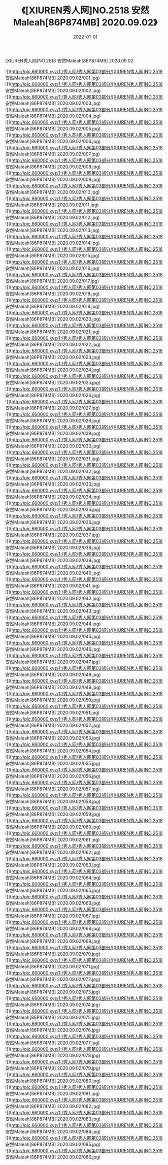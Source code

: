 ﻿---
layout: post
title:  《[XIUREN秀人网]NO.2518 安然Maleah[86P874MB] 2020.09.02》
date:   2022-01-01
img: http://pic.660000.xyz/1:/秀人网/秀人网第03部分/[XIUREN秀人网]NO.2518 安然Maleah[86P874MB] 2020.09.02/000.jpg
categories: [美女, 清纯, 唯美]
---

[XIUREN秀人网]NO.2518 安然Maleah[86P874MB] 2020.09.02

 ![](http://pic.660000.xyz/1:/秀人网/秀人网第03部分/[XIUREN秀人网]NO.2518 安然Maleah[86P874MB] 2020.09.02/001.jpg) <br>![](http://pic.660000.xyz/1:/秀人网/秀人网第03部分/[XIUREN秀人网]NO.2518 安然Maleah[86P874MB] 2020.09.02/002.jpg) <br>![](http://pic.660000.xyz/1:/秀人网/秀人网第03部分/[XIUREN秀人网]NO.2518 安然Maleah[86P874MB] 2020.09.02/003.jpg) <br>![](http://pic.660000.xyz/1:/秀人网/秀人网第03部分/[XIUREN秀人网]NO.2518 安然Maleah[86P874MB] 2020.09.02/004.jpg) <br>![](http://pic.660000.xyz/1:/秀人网/秀人网第03部分/[XIUREN秀人网]NO.2518 安然Maleah[86P874MB] 2020.09.02/005.jpg) <br>![](http://pic.660000.xyz/1:/秀人网/秀人网第03部分/[XIUREN秀人网]NO.2518 安然Maleah[86P874MB] 2020.09.02/006.jpg) <br>![](http://pic.660000.xyz/1:/秀人网/秀人网第03部分/[XIUREN秀人网]NO.2518 安然Maleah[86P874MB] 2020.09.02/007.jpg) <br>![](http://pic.660000.xyz/1:/秀人网/秀人网第03部分/[XIUREN秀人网]NO.2518 安然Maleah[86P874MB] 2020.09.02/008.jpg) <br>![](http://pic.660000.xyz/1:/秀人网/秀人网第03部分/[XIUREN秀人网]NO.2518 安然Maleah[86P874MB] 2020.09.02/009.jpg) <br>![](http://pic.660000.xyz/1:/秀人网/秀人网第03部分/[XIUREN秀人网]NO.2518 安然Maleah[86P874MB] 2020.09.02/010.jpg) <br>![](http://pic.660000.xyz/1:/秀人网/秀人网第03部分/[XIUREN秀人网]NO.2518 安然Maleah[86P874MB] 2020.09.02/011.jpg) <br>![](http://pic.660000.xyz/1:/秀人网/秀人网第03部分/[XIUREN秀人网]NO.2518 安然Maleah[86P874MB] 2020.09.02/012.jpg) <br>![](http://pic.660000.xyz/1:/秀人网/秀人网第03部分/[XIUREN秀人网]NO.2518 安然Maleah[86P874MB] 2020.09.02/013.jpg) <br>![](http://pic.660000.xyz/1:/秀人网/秀人网第03部分/[XIUREN秀人网]NO.2518 安然Maleah[86P874MB] 2020.09.02/014.jpg) <br>![](http://pic.660000.xyz/1:/秀人网/秀人网第03部分/[XIUREN秀人网]NO.2518 安然Maleah[86P874MB] 2020.09.02/015.jpg) <br>![](http://pic.660000.xyz/1:/秀人网/秀人网第03部分/[XIUREN秀人网]NO.2518 安然Maleah[86P874MB] 2020.09.02/016.jpg) <br>![](http://pic.660000.xyz/1:/秀人网/秀人网第03部分/[XIUREN秀人网]NO.2518 安然Maleah[86P874MB] 2020.09.02/017.jpg) <br>![](http://pic.660000.xyz/1:/秀人网/秀人网第03部分/[XIUREN秀人网]NO.2518 安然Maleah[86P874MB] 2020.09.02/018.jpg) <br>![](http://pic.660000.xyz/1:/秀人网/秀人网第03部分/[XIUREN秀人网]NO.2518 安然Maleah[86P874MB] 2020.09.02/019.jpg) <br>![](http://pic.660000.xyz/1:/秀人网/秀人网第03部分/[XIUREN秀人网]NO.2518 安然Maleah[86P874MB] 2020.09.02/020.jpg) <br>![](http://pic.660000.xyz/1:/秀人网/秀人网第03部分/[XIUREN秀人网]NO.2518 安然Maleah[86P874MB] 2020.09.02/021.jpg) <br>![](http://pic.660000.xyz/1:/秀人网/秀人网第03部分/[XIUREN秀人网]NO.2518 安然Maleah[86P874MB] 2020.09.02/022.jpg) <br>![](http://pic.660000.xyz/1:/秀人网/秀人网第03部分/[XIUREN秀人网]NO.2518 安然Maleah[86P874MB] 2020.09.02/023.jpg) <br>![](http://pic.660000.xyz/1:/秀人网/秀人网第03部分/[XIUREN秀人网]NO.2518 安然Maleah[86P874MB] 2020.09.02/024.jpg) <br>![](http://pic.660000.xyz/1:/秀人网/秀人网第03部分/[XIUREN秀人网]NO.2518 安然Maleah[86P874MB] 2020.09.02/025.jpg) <br>![](http://pic.660000.xyz/1:/秀人网/秀人网第03部分/[XIUREN秀人网]NO.2518 安然Maleah[86P874MB] 2020.09.02/026.jpg) <br>![](http://pic.660000.xyz/1:/秀人网/秀人网第03部分/[XIUREN秀人网]NO.2518 安然Maleah[86P874MB] 2020.09.02/027.jpg) <br>![](http://pic.660000.xyz/1:/秀人网/秀人网第03部分/[XIUREN秀人网]NO.2518 安然Maleah[86P874MB] 2020.09.02/028.jpg) <br>![](http://pic.660000.xyz/1:/秀人网/秀人网第03部分/[XIUREN秀人网]NO.2518 安然Maleah[86P874MB] 2020.09.02/029.jpg) <br>![](http://pic.660000.xyz/1:/秀人网/秀人网第03部分/[XIUREN秀人网]NO.2518 安然Maleah[86P874MB] 2020.09.02/030.jpg) <br>![](http://pic.660000.xyz/1:/秀人网/秀人网第03部分/[XIUREN秀人网]NO.2518 安然Maleah[86P874MB] 2020.09.02/031.jpg) <br>![](http://pic.660000.xyz/1:/秀人网/秀人网第03部分/[XIUREN秀人网]NO.2518 安然Maleah[86P874MB] 2020.09.02/032.jpg) <br>![](http://pic.660000.xyz/1:/秀人网/秀人网第03部分/[XIUREN秀人网]NO.2518 安然Maleah[86P874MB] 2020.09.02/033.jpg) <br>![](http://pic.660000.xyz/1:/秀人网/秀人网第03部分/[XIUREN秀人网]NO.2518 安然Maleah[86P874MB] 2020.09.02/034.jpg) <br>![](http://pic.660000.xyz/1:/秀人网/秀人网第03部分/[XIUREN秀人网]NO.2518 安然Maleah[86P874MB] 2020.09.02/035.jpg) <br>![](http://pic.660000.xyz/1:/秀人网/秀人网第03部分/[XIUREN秀人网]NO.2518 安然Maleah[86P874MB] 2020.09.02/036.jpg) <br>![](http://pic.660000.xyz/1:/秀人网/秀人网第03部分/[XIUREN秀人网]NO.2518 安然Maleah[86P874MB] 2020.09.02/037.jpg) <br>![](http://pic.660000.xyz/1:/秀人网/秀人网第03部分/[XIUREN秀人网]NO.2518 安然Maleah[86P874MB] 2020.09.02/038.jpg) <br>![](http://pic.660000.xyz/1:/秀人网/秀人网第03部分/[XIUREN秀人网]NO.2518 安然Maleah[86P874MB] 2020.09.02/039.jpg) <br>![](http://pic.660000.xyz/1:/秀人网/秀人网第03部分/[XIUREN秀人网]NO.2518 安然Maleah[86P874MB] 2020.09.02/040.jpg) <br>![](http://pic.660000.xyz/1:/秀人网/秀人网第03部分/[XIUREN秀人网]NO.2518 安然Maleah[86P874MB] 2020.09.02/041.jpg) <br>![](http://pic.660000.xyz/1:/秀人网/秀人网第03部分/[XIUREN秀人网]NO.2518 安然Maleah[86P874MB] 2020.09.02/042.jpg) <br>![](http://pic.660000.xyz/1:/秀人网/秀人网第03部分/[XIUREN秀人网]NO.2518 安然Maleah[86P874MB] 2020.09.02/043.jpg) <br>![](http://pic.660000.xyz/1:/秀人网/秀人网第03部分/[XIUREN秀人网]NO.2518 安然Maleah[86P874MB] 2020.09.02/044.jpg) <br>![](http://pic.660000.xyz/1:/秀人网/秀人网第03部分/[XIUREN秀人网]NO.2518 安然Maleah[86P874MB] 2020.09.02/045.jpg) <br>![](http://pic.660000.xyz/1:/秀人网/秀人网第03部分/[XIUREN秀人网]NO.2518 安然Maleah[86P874MB] 2020.09.02/046.jpg) <br>![](http://pic.660000.xyz/1:/秀人网/秀人网第03部分/[XIUREN秀人网]NO.2518 安然Maleah[86P874MB] 2020.09.02/047.jpg) <br>![](http://pic.660000.xyz/1:/秀人网/秀人网第03部分/[XIUREN秀人网]NO.2518 安然Maleah[86P874MB] 2020.09.02/048.jpg) <br>![](http://pic.660000.xyz/1:/秀人网/秀人网第03部分/[XIUREN秀人网]NO.2518 安然Maleah[86P874MB] 2020.09.02/049.jpg) <br>![](http://pic.660000.xyz/1:/秀人网/秀人网第03部分/[XIUREN秀人网]NO.2518 安然Maleah[86P874MB] 2020.09.02/050.jpg) <br>![](http://pic.660000.xyz/1:/秀人网/秀人网第03部分/[XIUREN秀人网]NO.2518 安然Maleah[86P874MB] 2020.09.02/051.jpg) <br>![](http://pic.660000.xyz/1:/秀人网/秀人网第03部分/[XIUREN秀人网]NO.2518 安然Maleah[86P874MB] 2020.09.02/052.jpg) <br>![](http://pic.660000.xyz/1:/秀人网/秀人网第03部分/[XIUREN秀人网]NO.2518 安然Maleah[86P874MB] 2020.09.02/053.jpg) <br>![](http://pic.660000.xyz/1:/秀人网/秀人网第03部分/[XIUREN秀人网]NO.2518 安然Maleah[86P874MB] 2020.09.02/054.jpg) <br>![](http://pic.660000.xyz/1:/秀人网/秀人网第03部分/[XIUREN秀人网]NO.2518 安然Maleah[86P874MB] 2020.09.02/055.jpg) <br>![](http://pic.660000.xyz/1:/秀人网/秀人网第03部分/[XIUREN秀人网]NO.2518 安然Maleah[86P874MB] 2020.09.02/056.jpg) <br>![](http://pic.660000.xyz/1:/秀人网/秀人网第03部分/[XIUREN秀人网]NO.2518 安然Maleah[86P874MB] 2020.09.02/057.jpg) <br>![](http://pic.660000.xyz/1:/秀人网/秀人网第03部分/[XIUREN秀人网]NO.2518 安然Maleah[86P874MB] 2020.09.02/058.jpg) <br>![](http://pic.660000.xyz/1:/秀人网/秀人网第03部分/[XIUREN秀人网]NO.2518 安然Maleah[86P874MB] 2020.09.02/059.jpg) <br>![](http://pic.660000.xyz/1:/秀人网/秀人网第03部分/[XIUREN秀人网]NO.2518 安然Maleah[86P874MB] 2020.09.02/060.jpg) <br>![](http://pic.660000.xyz/1:/秀人网/秀人网第03部分/[XIUREN秀人网]NO.2518 安然Maleah[86P874MB] 2020.09.02/061.jpg) <br>![](http://pic.660000.xyz/1:/秀人网/秀人网第03部分/[XIUREN秀人网]NO.2518 安然Maleah[86P874MB] 2020.09.02/062.jpg) <br>![](http://pic.660000.xyz/1:/秀人网/秀人网第03部分/[XIUREN秀人网]NO.2518 安然Maleah[86P874MB] 2020.09.02/063.jpg) <br>![](http://pic.660000.xyz/1:/秀人网/秀人网第03部分/[XIUREN秀人网]NO.2518 安然Maleah[86P874MB] 2020.09.02/064.jpg) <br>![](http://pic.660000.xyz/1:/秀人网/秀人网第03部分/[XIUREN秀人网]NO.2518 安然Maleah[86P874MB] 2020.09.02/065.jpg) <br>![](http://pic.660000.xyz/1:/秀人网/秀人网第03部分/[XIUREN秀人网]NO.2518 安然Maleah[86P874MB] 2020.09.02/066.jpg) <br>![](http://pic.660000.xyz/1:/秀人网/秀人网第03部分/[XIUREN秀人网]NO.2518 安然Maleah[86P874MB] 2020.09.02/067.jpg) <br>![](http://pic.660000.xyz/1:/秀人网/秀人网第03部分/[XIUREN秀人网]NO.2518 安然Maleah[86P874MB] 2020.09.02/068.jpg) <br>![](http://pic.660000.xyz/1:/秀人网/秀人网第03部分/[XIUREN秀人网]NO.2518 安然Maleah[86P874MB] 2020.09.02/069.jpg) <br>![](http://pic.660000.xyz/1:/秀人网/秀人网第03部分/[XIUREN秀人网]NO.2518 安然Maleah[86P874MB] 2020.09.02/070.jpg) <br>![](http://pic.660000.xyz/1:/秀人网/秀人网第03部分/[XIUREN秀人网]NO.2518 安然Maleah[86P874MB] 2020.09.02/071.jpg) <br>![](http://pic.660000.xyz/1:/秀人网/秀人网第03部分/[XIUREN秀人网]NO.2518 安然Maleah[86P874MB] 2020.09.02/072.jpg) <br>![](http://pic.660000.xyz/1:/秀人网/秀人网第03部分/[XIUREN秀人网]NO.2518 安然Maleah[86P874MB] 2020.09.02/073.jpg) <br>![](http://pic.660000.xyz/1:/秀人网/秀人网第03部分/[XIUREN秀人网]NO.2518 安然Maleah[86P874MB] 2020.09.02/074.jpg) <br>![](http://pic.660000.xyz/1:/秀人网/秀人网第03部分/[XIUREN秀人网]NO.2518 安然Maleah[86P874MB] 2020.09.02/075.jpg) <br>![](http://pic.660000.xyz/1:/秀人网/秀人网第03部分/[XIUREN秀人网]NO.2518 安然Maleah[86P874MB] 2020.09.02/076.jpg) <br>![](http://pic.660000.xyz/1:/秀人网/秀人网第03部分/[XIUREN秀人网]NO.2518 安然Maleah[86P874MB] 2020.09.02/077.jpg) <br>![](http://pic.660000.xyz/1:/秀人网/秀人网第03部分/[XIUREN秀人网]NO.2518 安然Maleah[86P874MB] 2020.09.02/078.jpg) <br>![](http://pic.660000.xyz/1:/秀人网/秀人网第03部分/[XIUREN秀人网]NO.2518 安然Maleah[86P874MB] 2020.09.02/079.jpg) <br>![](http://pic.660000.xyz/1:/秀人网/秀人网第03部分/[XIUREN秀人网]NO.2518 安然Maleah[86P874MB] 2020.09.02/080.jpg) <br>![](http://pic.660000.xyz/1:/秀人网/秀人网第03部分/[XIUREN秀人网]NO.2518 安然Maleah[86P874MB] 2020.09.02/081.jpg) <br>![](http://pic.660000.xyz/1:/秀人网/秀人网第03部分/[XIUREN秀人网]NO.2518 安然Maleah[86P874MB] 2020.09.02/082.jpg) <br>![](http://pic.660000.xyz/1:/秀人网/秀人网第03部分/[XIUREN秀人网]NO.2518 安然Maleah[86P874MB] 2020.09.02/083.jpg) <br>![](http://pic.660000.xyz/1:/秀人网/秀人网第03部分/[XIUREN秀人网]NO.2518 安然Maleah[86P874MB] 2020.09.02/084.jpg) <br>![](http://pic.660000.xyz/1:/秀人网/秀人网第03部分/[XIUREN秀人网]NO.2518 安然Maleah[86P874MB] 2020.09.02/085.jpg) <br>![](http://pic.660000.xyz/1:/秀人网/秀人网第03部分/[XIUREN秀人网]NO.2518 安然Maleah[86P874MB] 2020.09.02/086.jpg) <br>